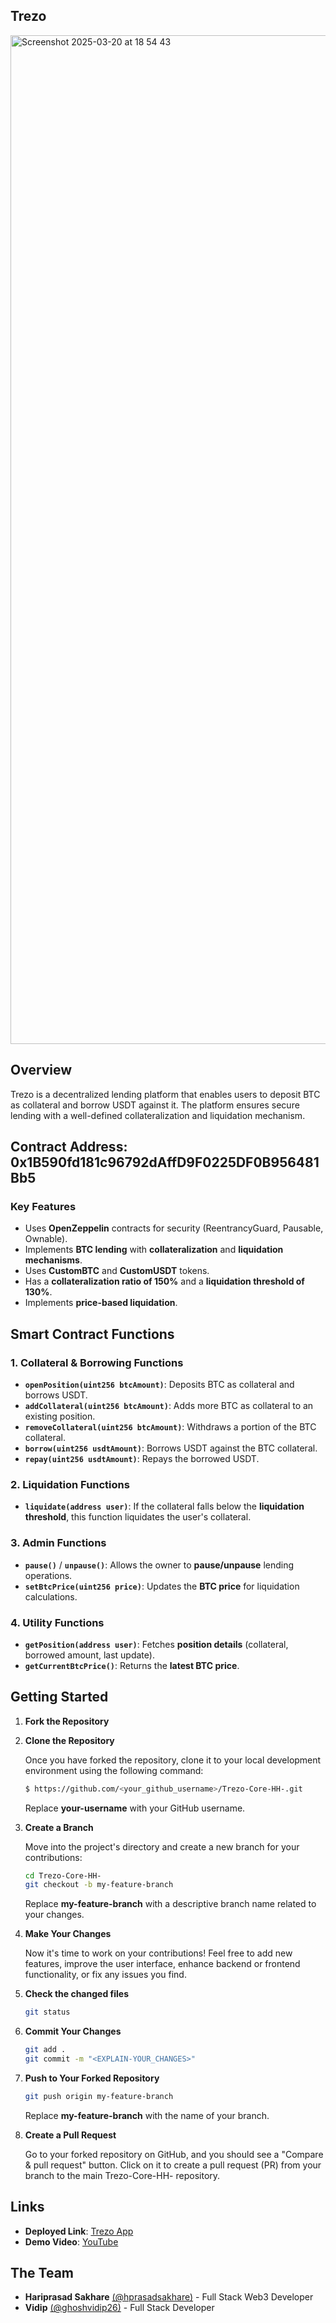 ## Trezo

<img width="1614" alt="Screenshot 2025-03-20 at 18 54 43" src="https://github.com/user-attachments/assets/b1dbfc68-d25e-405b-8e95-bddcfe850f43" />

## Overview
Trezo is a decentralized lending platform that enables users to deposit BTC as collateral and borrow USDT against it. The platform ensures secure lending with a well-defined collateralization and liquidation mechanism.

## Contract Address: 0x1B590fd181c96792dAffD9F0225DF0B956481Bb5

### **Key Features**
- Uses **OpenZeppelin** contracts for security (ReentrancyGuard, Pausable, Ownable).
- Implements **BTC lending** with **collateralization** and **liquidation mechanisms**.
- Uses **CustomBTC** and **CustomUSDT** tokens.
- Has a **collateralization ratio of 150%** and a **liquidation threshold of 130%**.
- Implements **price-based liquidation**.

## **Smart Contract Functions**

### **1. Collateral & Borrowing Functions**
- **`openPosition(uint256 btcAmount)`**: Deposits BTC as collateral and borrows USDT.
- **`addCollateral(uint256 btcAmount)`**: Adds more BTC as collateral to an existing position.
- **`removeCollateral(uint256 btcAmount)`**: Withdraws a portion of the BTC collateral.
- **`borrow(uint256 usdtAmount)`**: Borrows USDT against the BTC collateral.
- **`repay(uint256 usdtAmount)`**: Repays the borrowed USDT.

### **2. Liquidation Functions**
- **`liquidate(address user)`**: If the collateral falls below the **liquidation threshold**, this function liquidates the user's collateral.

### **3. Admin Functions**
- **`pause()`** / **`unpause()`**: Allows the owner to **pause/unpause** lending operations.
- **`setBtcPrice(uint256 price)`**: Updates the **BTC price** for liquidation calculations.

### **4. Utility Functions**
- **`getPosition(address user)`**: Fetches **position details** (collateral, borrowed amount, last update).
- **`getCurrentBtcPrice()`**: Returns the **latest BTC price**.

## **Getting Started**

1. **Fork the Repository**

2. **Clone the Repository**

   Once you have forked the repository, clone it to your local development environment using the following command:

   ```sh
   $ https://github.com/<your_github_username>/Trezo-Core-HH-.git
   ```

   Replace **your-username** with your GitHub username.

3. **Create a Branch**

   Move into the project's directory and create a new branch for your contributions:

   ```sh
   cd Trezo-Core-HH-
   git checkout -b my-feature-branch
   ```

   Replace **my-feature-branch** with a descriptive branch name related to your changes.

4. **Make Your Changes**

   Now it's time to work on your contributions! Feel free to add new features, improve the user interface, enhance backend or frontend functionality, or fix any issues you find.

5. **Check the changed files**

   ```sh
   git status
   ```

6. **Commit Your Changes**

   ```sh
   git add .
   git commit -m "<EXPLAIN-YOUR_CHANGES>"
   ```

7. **Push to Your Forked Repository**

   ```sh
   git push origin my-feature-branch
   ```

   Replace **my-feature-branch** with the name of your branch.

8. **Create a Pull Request**

   Go to your forked repository on GitHub, and you should see a "Compare & pull request" button. Click on it to create a pull request (PR) from your branch to the main Trezo-Core-HH- repository.

## **Links**
- **Deployed Link**: [Trezo App](https://trezocorehh.vercel.app/)
- **Demo Video**: [YouTube](https://youtu.be/x5wtCYep7RA)

## **The Team**
- **Hariprasad Sakhare** [(@hprasadsakhare)](https://github.com/hprasadsakhare) - Full Stack Web3 Developer
- **Vidip** [(@ghoshvidip26)](https://github.com/ghoshvidip26) - Full Stack Developer
